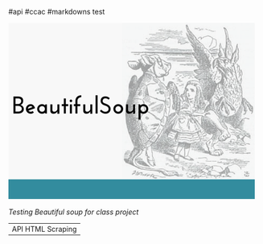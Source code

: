 #api
#ccac
#markdowns test

![python documentation](soup.png "soup docs")

<table>
    <tr>
        <td>API HTML Scraping</td>
    </tr>
  <em>Testing Beautiful soup for class project </em>
  
</table>
